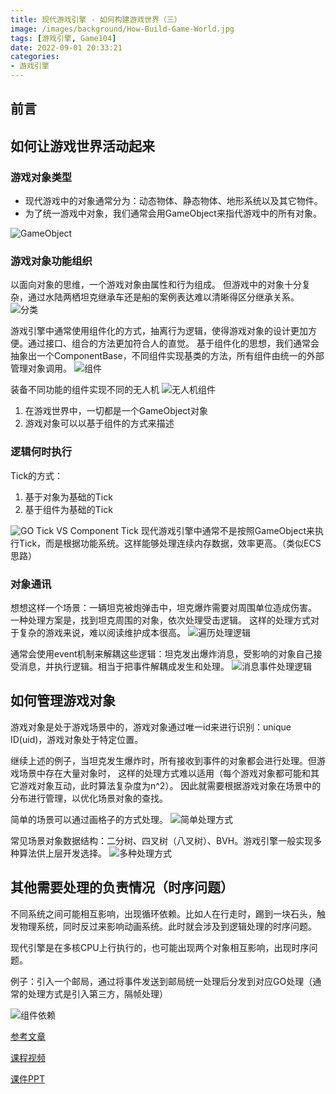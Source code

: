 ```yaml
---
title: 现代游戏引擎 - 如何构建游戏世界（三）
image: /images/background/How-Build-Game-World.jpg
tags: [游戏引擎, Game104]
date: 2022-09-01 20:33:21
categories:
- 游戏引擎
---
```

## 前言

## 如何让游戏世界活动起来
### 游戏对象类型
* 现代游戏中的对象通常分为：动态物体、静态物体、地形系统以及其它物件。
* 为了统一游戏中对象，我们通常会用GameObject来指代游戏中的所有对象。

![GameObject](/images/article/Games104/03/Games104_03_01.png)
 
### 游戏对象功能组织
以面向对象的思维，一个游戏对象由属性和行为组成。 但游戏中的对象十分复杂，通过水陆两栖坦克继承车还是船的案例表达难以清晰得区分继承关系。
![分类](/images/article/Games104/03/Games104_03_02.png)

游戏引擎中通常使用组件化的方式，抽离行为逻辑，使得游戏对象的设计更加方便。通过接口、组合的方法更加符合人的直觉。
基于组件化的思想，我们通常会抽象出一个ComponentBase，不同组件实现基类的方法，所有组件由统一的外部管理对象调用。
![组件](/images/article/Games104/03/Games104_03_03.png)

装备不同功能的组件实现不同的无人机
![无人机组件](/images/article/Games104/03/Games104_03_04.png)

1. 在游戏世界中，一切都是一个GameObject对象
2. 游戏对象可以以基于组件的方式来描述

### 逻辑何时执行
Tick的方式：
1. 基于对象为基础的Tick
2. 基于组件为基础的Tick

![GO Tick VS Component Tick](/images/article/Games104/03/Games104_03_05.png)
现代游戏引擎中通常不是按照GameObject来执行Tick，而是根据功能系统。这样能够处理连续内存数据，效率更高。（类似ECS思路）

### 对象通讯
想想这样一个场景：一辆坦克被炮弹击中，坦克爆炸需要对周围单位造成伤害。
一种处理方案是，找到坦克周围的对象，依次处理受击逻辑。 
这样的处理方式对于复杂的游戏来说，难以阅读维护成本很高。
![遍历处理逻辑](/images/article/Games104/03/Games104_03_06.png)

通常会使用event机制来解耦这些逻辑：坦克发出爆炸消息，受影响的对象自己接受消息，并执行逻辑。相当于把事件解耦成发生和处理。
![消息事件处理逻辑](/images/article/Games104/03/Games104_03_07.png)

## 如何管理游戏对象
游戏对象是处于游戏场景中的，游戏对象通过唯一id来进行识别：unique ID(uid)，游戏对象处于特定位置。

继续上述的例子，当坦克发生爆炸时，所有接收到事件的对象都会进行处理。但游戏场景中存在大量对象时，
这样的处理方式难以适用（每个游戏对象都可能和其它游戏对象互动，此时算法复杂度为n^2）。
因此就需要根据游戏对象在场景中的分布进行管理，以优化场景对象的查找。

简单的场景可以通过画格子的方式处理。
![简单处理方式](/images/article/Games104/03/Games104_03_08.png)

常见场景对象数据结构：二分树、四叉树（八叉树）、BVH。游戏引擎一般实现多种算法供上层开发选择。
![多种处理方式](/images/article/Games104/03/Games104_03_09.png)

## 其他需要处理的负责情况（时序问题）
不同系统之间可能相互影响，出现循环依赖。比如人在行走时，踢到一块石头，触发物理系统，同时反过来影响动画系统。此时就会涉及到逻辑处理的时序问题。

现代引擎是在多核CPU上行执行的，也可能出现两个对象相互影响，出现时序问题。

例子：引入一个邮局，通过将事件发送到邮局统一处理后分发到对应GO处理（通常的处理方式是引入第三方，隔帧处理）

![组件依赖](/images/article/Games104/03/Games104_03_10.png)

[参考文章](https://zhuanlan.zhihu.com/p/490186435)

[课程视频](https://www.bilibili.com/video/BV1YY4y1p74P/?spm_id_from=333.788&vd_source=422a2ce23eb94fdbdfc2824aa2898ea5)

[课件PPT](https://cdn.boomingtech.com/games104_static/upload/GAMES104_Lecture03_How%20to%20Build%20a%20Game%20World.pdf)
